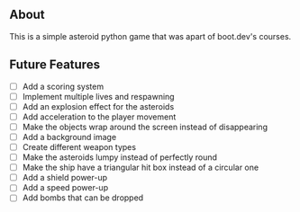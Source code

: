 

## About
This is a simple asteroid python game that was apart of boot.dev's courses.

## Future Features
-[ ] Add a scoring system
-[ ] Implement multiple lives and respawning
-[ ] Add an explosion effect for the asteroids
-[ ] Add acceleration to the player movement
-[ ] Make the objects wrap around the screen instead of disappearing
-[ ] Add a background image
-[ ] Create different weapon types
-[ ] Make the asteroids lumpy instead of perfectly round
-[ ] Make the ship have a triangular hit box instead of a circular one
-[ ] Add a shield power-up
-[ ] Add a speed power-up
-[ ] Add bombs that can be dropped
